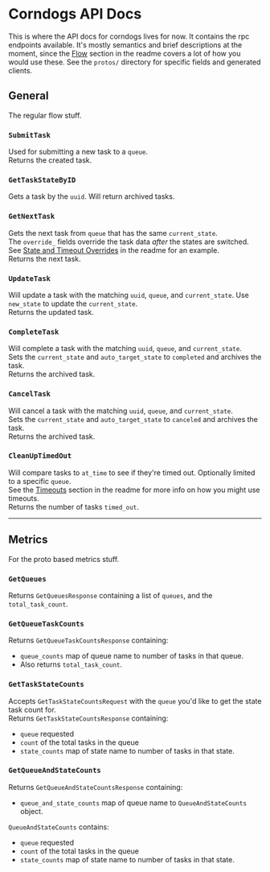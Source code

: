 # Corndogs API Docs
This is where the API docs for corndogs lives for now. It contains the rpc endpoints available. It's mostly semantics and brief descriptions at the moment, since the [Flow](/README.md#flow) section in the readme covers a lot of how you would use these. See the `protos/` directory for specific fields and generated clients.

## General
The regular flow stuff.

### `SubmitTask`
Used for submitting a new task to a `queue`.\
Returns the created task.

### `GetTaskStateByID`
Gets a task by the `uuid`. Will return archived tasks.

### `GetNextTask`
Gets the next task from `queue` that has the same `current_state`.\
The `override_` fields override the task data *after* the states are switched.
See [State and Timeout Overrides](/README.md#state-and-timeout-overrides) in the readme for an example.\
Returns the next task.

### `UpdateTask`
Will update a task with the matching `uuid`, `queue`, and `current_state`. Use `new_state` to update the `current_state`.\
Returns the updated task.

### `CompleteTask`
Will complete a task with the matching `uuid`, `queue`, and `current_state`.\
Sets the `current_state` and `auto_target_state` to `completed` and archives the task.\
Returns the archived task.

### `CancelTask`
Will cancel a task with the matching `uuid`, `queue`, and `current_state`.\
Sets the `current_state` and `auto_target_state` to `canceled` and archives the task.\
Returns the archived task.

### `CleanUpTimedOut`
Will compare tasks to `at_time` to see if they're timed out. Optionally limited to a specific `queue`.\
See the [Timeouts](/README.md#timeouts) section in the readme for more info on how you might use timeouts.\
Returns the number of tasks `timed_out`.

---

## Metrics
For the proto based metrics stuff. 

### `GetQueues`
Returns `GetQueuesResponse` containing a list of `queues`, and the `total_task_count`.

### `GetQueueTaskCounts`
Returns `GetQueueTaskCountsResponse` containing:
- `queue_counts` map of queue name to number of tasks in that queue.
- Also returns `total_task_count`.

### `GetTaskStateCounts`
Accepts `GetTaskStateCountsRequest` with the `queue` you'd like to get the state task count for.\
Returns `GetTaskStateCountsResponse` containing:
- `queue` requested
- `count` of the total tasks in the queue
- `state_counts` map of state name to number of tasks in that state.

### `GetQueueAndStateCounts`
Returns `GetQueueAndStateCountsResponse` containing:
- `queue_and_state_counts` map of queue name to `QueueAndStateCounts` object.

`QueueAndStateCounts` contains:
- `queue` requested
- `count` of the total tasks in the queue
- `state_counts` map of state name to number of tasks in that state.